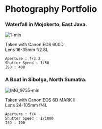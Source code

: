 # Photography Portfolio

### Waterfall in Mojokerto, East Java.

![1-min](https://user-images.githubusercontent.com/112471006/200637625-56c0d6ce-e67f-43a5-a52c-168ff56564f7.png)

Taken with Canon EOS 600D <br>
Lens 16-35mm f/2.8L 
```
Aperture : f/3.2
Shutter Speed : 1/50
ISO : 400
```

### A Boat in Sibolga, North Sumatra.

![IMG_9755-min](https://user-images.githubusercontent.com/112471006/200637678-26fe7a80-2634-4633-988d-43388dd55df3.png)

Taken with Canon EOS 6D MARK II <br>
Lens 24-105mm f/4L
```
Aperture : f/4
Shutter Speed : 1/1000
ISO : 100
```
